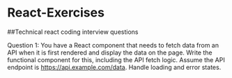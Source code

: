 # React-Exercises

##Technical react coding interview questions

Question 1:
You have a React component that needs to fetch data from an API when it is first rendered and display the data on the page. Write the functional component for this, including the API fetch logic. Assume the API endpoint is https://api.example.com/data. Handle loading and error states.
